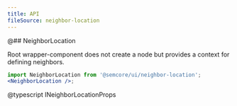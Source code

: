 ```yaml
---
title: API
fileSource: neighbor-location
---
```


@## NeighborLocation

Root wrapper-component does not create a node but provides a context for defining neighbors.

```jsx
import NeighborLocation from '@semcore/ui/neighbor-location';
<NeighborLocation />;
```

@typescript INeighborLocationProps
